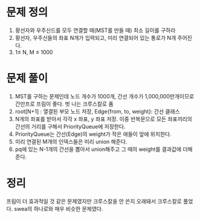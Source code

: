 # 문제 정의

1. 황선자와 우주신드를 모두 연결할 때(MST를 만들 때) 최소 길이를 구하라
2. 황선자, 우주신들의 좌표 N개가 입력되고, 미리 연결되어 있는 통로가 N개 주어진다.
3. 1≤ N, M ≤ 1000

# 문제 풀이

1. MST를 구하는 문제인데 노드 개수가 1000개, 간선 개수가 1,000,000만개이므로 간만프로 프림이 좋다. 벗 나는 크루스칼로 품
2. root[N+1] :  열결된 부모 노드 저장, Edge{from, to, weight}: 간선 클래스
3. N개의 좌표를 받아서 각각 x 좌표, y 좌표 저장. 이중 반복문으로 모든 좌표끼리의 간선의 거리를 구해서 PriorityQueue에 저장한다.
4. PriorityQueue는 간선(Edge)의 weight가 작은 애들이 앞에 위치한다.
5. 미리 연결된 M개의 인덱스들은 미리 union 해준다.
6. pq에 있는 N-1개의 간선을 뽑아서 union해주고 그 때의 weight를 결과값에 더해준다.

# 정리

프림이 더 효과적일 것 같은 문제였지만 크루스칼을 안 쓴지 오래돼서 크루스칼로 풀었다. swea의 하나로와 매우 비슷한 문제였다.